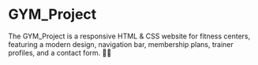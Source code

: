# GYM_Project
The GYM_Project is a responsive HTML &amp; CSS website for fitness centers, featuring a modern design, navigation bar, membership plans, trainer profiles, and a contact form. 💪🔥
